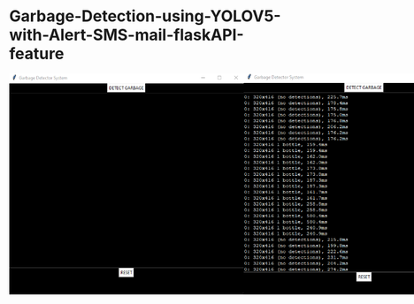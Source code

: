# Garbage-Detection-using-YOLOV5-with-Alert-SMS-mail-flaskAPI-feature
<div style="display: flex; height: 100vh; align="center"">
  <img src="img/1.png" alt="Description of the image" width="500" height="400">
  <img src="img/2.png" alt="Description of the image" width="500" height="400">
</div>
<div align="center">
  <img src="img/3.png" alt="Flask Api Hosting">
  <img src="img/4.png" >
  <img src="img/5.png" >
  <img src="img/6.png" >
</div>

<div style="display: flex; height: 100vh; align="center"">
  <img src="img/7 (1).jpg" alt="Description of the image" width="300" height="250">
  <img src="img/7 (1).png" alt="Description of the image" width="300" height="250">
  <img src="img/7 (2).png" alt="Description of the image" width="300" height="250">
</div>
<div align="center">
  <img src="img/7 (3).png" > 
</div>


